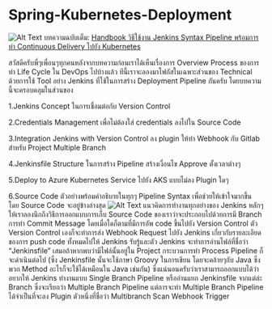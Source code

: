 ﻿# Spring-Kubernetes-Deployment
 ![Alt Text](https://miro.medium.com/max/2100/1*iDOoqnQ87v3aCxvgI3lg_w.png)
บทความฉบับเต็ม: [Handbook วิธีใช้งาน Jenkins Syntax Pipeline พร้อมการทำ Continuous Delivery ไปยัง Kubernetes](https://medium.com/@wdrdres3qew5ts21/handbook-%E0%B8%A7%E0%B8%B4%E0%B8%98%E0%B8%B5%E0%B9%83%E0%B8%8A%E0%B9%89%E0%B8%87%E0%B8%B2%E0%B8%99-jenkins-syntax-pipeline-%E0%B8%9E%E0%B8%A3%E0%B9%89%E0%B8%AD%E0%B8%A1%E0%B8%81%E0%B8%B2%E0%B8%A3%E0%B8%97%E0%B8%B3-continuous-delivery-%E0%B9%84%E0%B8%9B%E0%B8%A2%E0%B8%B1%E0%B8%87-kubernetes-dc1c70cf6634)

สวัสดีครับพี่ๆเพื่อนๆทุกคนหลังจากบทความก่อนเราได้เห็นเรื่องการ Overview Process ของการทำ Life Cycle ใน DevOps ไปบ้างแล้ว ทีนี้เราจะลองมาโฟกัสในเฉพาะส่วนของ Technical ด้วยการใช้ Tool อย่าง Jenkins ที่ใช้ในการสร้าง Deployment Pipeline กันครับ โดยบทความนี้จะครอบคลุมในส่วนของ

1.Jenkins Concept ในการเชื่อมต่อกับ Version Control

2.Credentials Management เพื่อไม่ต้องใส่ credentials ลงไปใน Source Code

3.Integration Jenkins with Version Control ลง plugin ให้ทำ Webhook กับ Gitlab สำหรับ Project Multiple Branch

4.Jenkinsfile Structure ในการสร้าง Pipeline สร้างเงื่อนไข Approve ตั้งเวลาต่างๆ

5.Deploy to Azure Kubernetes Service ไปยัง AKS แบบไม่ลง Plugin ใดๆ

6.Source Code ตัวอย่างพร้อมคำอธิบายในทุกๆ Pipeline Syntax เพื่อช่วยให้เข้าใจมากขึ้น โดย Source Code จะอยู่ข้างล่างสุด
![Alt Text](https://miro.medium.com/max/2100/1*I_hLKHoqrtk5tOtwqB-Img.png)
แนวคิดการทำงานทุกอย่างของ Jenkins หลักๆให้เราลองนึกถึงวิธีการออกแบบการเก็บ Source Code ของเราว่าจะประกอบไปด้วยการมี Branch การทำ Commit Message โดยเมื่อใดก็ตามที่มีการอัพ code ขึ้นไปยัง Version Control ตัว Version Control เองก็จะทำการส่ง Webhook Request ไปยัง Jenkins เกี่ยวกับรายละเอียดของการ push code ทั้งหมดไปให้ Jenkins รับรู้และตัว Jenkins
จะทำการอ่านไฟล์ที่ชื่อว่า “Jenkinsfile” เสมอถ้าหากพบว่ามีไฟล์นั้นอยู่ใน Project กระบวนการทำ Process Pipeline ก็จะดำเนินต่อไป (ซึ่ง Jenkinsfile นั้นจะใช้ภาษา Groovy ในการเขียน โดยจะคล้ายๆกับ Java ซึ่งพวก Method อะไรก็จะใช้ได้เหมือนใน Java เช่นกัน) ซึ่งแน่นอนครับว่าเราสามารถออกแบบได้ว่าอยากให้ Jenkins ทำงานแบบ Single Branch Pipeline หรืออ่านแยก Jenkinsfile จากแต่ล่ะ Branch ซึ่งจะเรียกว่า Multiple Branch Pipeline แต่การจะทำ Multiple Branch Pipeline ได้จำเป็นที่จะลง Plugin ตัวหนึ่งที่ชื่อว่า Multibranch Scan Webhook Trigger
